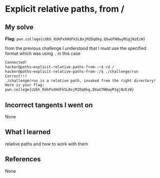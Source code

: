# Explicit relative paths, from /

## My solve
**Flag:** `pwn.college{cUbh_RdkPxXHdFk5LBxjM2Dq0kg.QXwUTN0wyM1gjNzEzW}`

from the previous challenge I understood that I must use the specified format which was using `.` in this case

```bash
Connected!
hacker@paths~explicit-relative-paths-from-:~$ cd /
hacker@paths~explicit-relative-paths-from-:/$ ./challenge/run
Correct!!!
./challenge/run is a relative path, invoked from the right directory!
Here is your flag:
pwn.college{cUbh_RdkPxXHdFk5LBxjM2Dq0kg.QXwUTN0wyM1gjNzEzW}
```

## Incorrect tangents I went on
None

## What I learned
relative paths and how to work with them

## References 
None
